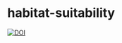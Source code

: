 # habitat-suitability

[![DOI](https://zenodo.org/badge/888758727.svg)](https://doi.org/10.5281/zenodo.14190187)
